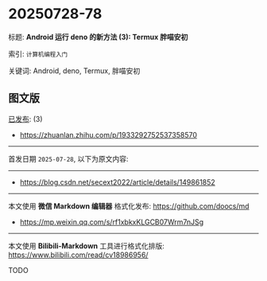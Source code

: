 # 20250728-78

标题:
**Android 运行 deno 的新方法 (3): Termux 胖喵安初**

索引: `计算机编程入门`

关键词: Android, deno, Termux, 胖喵安初


## 图文版

[已发布](./a.md): (3)

+ <https://zhuanlan.zhihu.com/p/1933292752537358570>

----

首发日期 `2025-07-28`, 以下为原文内容:

----

+ <https://blog.csdn.net/secext2022/article/details/149861852>

----

本文使用 **微信 Markdown 编辑器** 格式化发布: <https://github.com/doocs/md>

+ <https://mp.weixin.qq.com/s/rf1xbkxKLGCB07Wrm7nJSg>

----

本文使用 **Bilibili-Markdown** 工具进行格式化排版:
<https://www.bilibili.com/read/cv18986956/>

TODO

